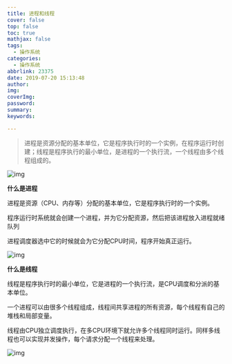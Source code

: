```yaml
---
title: 进程和线程
cover: false
top: false
toc: true
mathjax: false
tags:
  - 操作系统
categories:
  - 操作系统
abbrlink: 23375
date: 2019-07-20 15:13:48
author:
img:
coverImg:
password:
summary:
keywords:

---
```


> 进程是资源分配的基本单位，它是程序执行时的一个实例，在程序运行时创建；线程是程序执行的最小单位，是进程的一个执行流，一个线程由多个线程组成的。

![img](https://img.php.cn/upload/article/000/000/028/5ccfc5a49e323744.jpg)

**什么是进程**

进程是资源（CPU、内存等）分配的基本单位，它是程序执行时的一个实例。

程序运行时系统就会创建一个进程，并为它分配资源，然后把该进程放入进程就绪队列

进程调度器选中它的时候就会为它分配CPU时间，程序开始真正运行。

![img](https://img.php.cn/upload/article/000/000/028/5ccfc59f97a82532.jpg)

**什么是线程**

线程是程序执行时的最小单位，它是进程的一个执行流，是CPU调度和分派的基本单位。

一个进程可以由很多个线程组成，线程间共享进程的所有资源，每个线程有自己的堆栈和局部变量。

线程由CPU独立调度执行，在多CPU环境下就允许多个线程同时运行。同样多线程也可以实现并发操作，每个请求分配一个线程来处理。

![img](https://img.php.cn/upload/article/000/000/028/5ccfc5bfa2c62416.jpg)